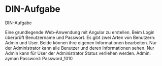 # DIN-Aufgabe
DIN-Aufgabe

Eine grundlegende Web-Anwendung mit Angular zu erstellen.
Beim Login überprüft  Benutzername und Passwort. Es gibt zwei Arten von Benutzern: Admin und User. Beide können ihre eigenen Informationen bearbeiten. Nur der Administrator kann alle Benutzer und deren Informationen sehen. Nur Admin kann für User der Administrator Status verliehen werden.
Admin: ayman
Password: Password_1010
